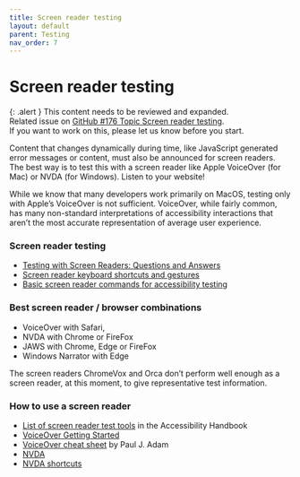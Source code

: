 ```yaml
---
title: Screen reader testing
layout: default
parent: Testing
nav_order: 7
---
```


# Screen reader testing

{: .alert }
This content needs to be reviewed and expanded.  
Related issue on [GitHub #176 Topic Screen reader testing](https://github.com/wpaccessibility/wp-a11y-docs/issues/176).    
If you want to work on this, please let us know before you start.

Content that changes dynamically during time, like JavaScript generated error messages or content, must also be announced for screen readers. The best way is to test this with a screen reader like Apple VoiceOver (for Mac) or NVDA (for Windows). Listen to your website!

While we know that many developers work primarily on MacOS, testing only with Apple’s VoiceOver is not sufficient. VoiceOver, while fairly common, has many non-standard interpretations of accessibility interactions that aren’t the most accurate representation of average user experience.

### Screen reader testing

- [Testing with Screen Readers: Questions and Answers](https://webaim.org/articles/screenreader_testing/)
- [Screen reader keyboard shortcuts and gestures](https://dequeuniversity.com/screenreaders/)
- [Basic screen reader commands for accessibility testing](https://developer.paciellogroup.com/blog/2015/01/basic-screen-reader-commands-for-accessibility-testing/)

### Best screen reader / browser combinations

- VoiceOver with Safari,
- NVDA with Chrome or FireFox
- JAWS with Chrome, Edge or FireFox
- Windows Narrator with Edge

The screen readers ChromeVox and Orca don’t perform well enough as a screen reader, at this moment, to give representative test information.

### How to use a screen reader

- [List of screen reader test tools](https://make.wordpress.org/accessibility/handbook/which-tools-can-i-use/useful-tools/#screen-reader-testing) in the Accessibility Handbook
- [VoiceOver Getting Started](https://help.apple.com/voiceover/info/guide/10.8/English.lproj/index.html)
- [VoiceOver cheat sheet](http://pauljadam.com/demos/iosvocheatsheet.html) by Paul J. Adam
- [NVDA](https://www.nvaccess.org/)
- [NVDA shortcuts](https://dequeuniversity.com/screenreaders/nvda-keyboard-shortcuts)
